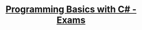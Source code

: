 # <p align="center"><a href="https://softuni.bg/trainings/resources/officedocument/51153/conditional-statements-exercises-programming-basics-with-c-sharp-july-2020/3038"> Programming Basics with C# - Exams <a/><p>
